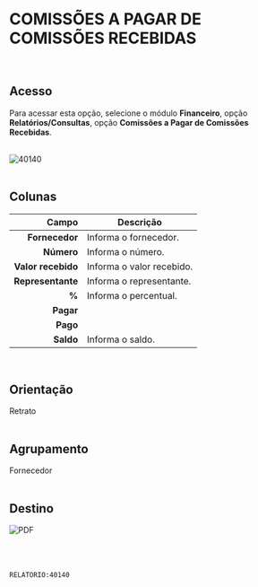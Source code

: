 # COMISSÕES A PAGAR DE COMISSÕES RECEBIDAS
<br>

## Acesso
Para acessar esta opção, selecione o módulo **Financeiro**, opção **Relatórios/Consultas**, opção **Comissões a Pagar de Comissões Recebidas**.
<br>
<br>

![40140](https://raw.githubusercontent.com/netforcews/docs-siscom/master/relatorios/imagens/40140.png)
<br>
<br>

## Colunas
Campo | Descrição
--:|---
**Fornecedor** | Informa o fornecedor.
**Número** | Informa o número.
**Valor recebido** | Informa o valor recebido.
**Representante** | Informa o representante.
**%** | Informa o percentual.
**Pagar** | 
**Pago** | 
**Saldo** | Informa o saldo.
<br>

## Orientação
Retrato   
<br>

## Agrupamento
Fornecedor   
<br>

## Destino
 ![PDF](https://raw.githubusercontent.com/netforcews/docs-siscom/master/relatorios/imagens/pdf-48.png)
<br>
<br>
<br>
<br>

```RELATORIO:40140```

